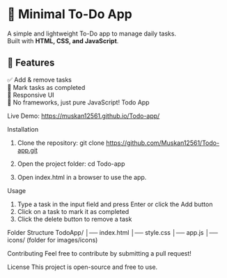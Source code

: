 # 📝 Minimal To-Do App

A simple and lightweight To-Do app to manage daily tasks.  
Built with **HTML, CSS, and JavaScript**.  

## 🎯 Features  
✅ Add & remove tasks  
📅 Mark tasks as completed  
🎨 Responsive UI  
🚀 No frameworks, just pure JavaScript!  Todo App

Live Demo:   https://muskan12561.github.io/Todo-app/

Installation
1. Clone the repository:   git clone https://github.com/Muskan12561/Todo-app.git
2. Open the project folder:  cd Todo-app

3. Open index.html in a browser to use the app.

   
Usage
1. Type a task in the input field and press Enter or click the Add button
2. Click on a task to mark it as completed
3. Click the delete button to remove a task

   
Folder Structure
TodoApp/
│── index.html
│── style.css
│── app.js
│── icons/ (folder for images/icons)


Contributing
Feel free to contribute by submitting a pull request!

License
This project is open-source and free to use.

